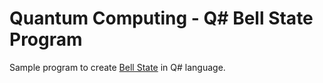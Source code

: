 # Quantum Computing - Q# Bell State Program

Sample program to create [Bell State](https://en.wikipedia.org/wiki/Bell_state) in Q# language.